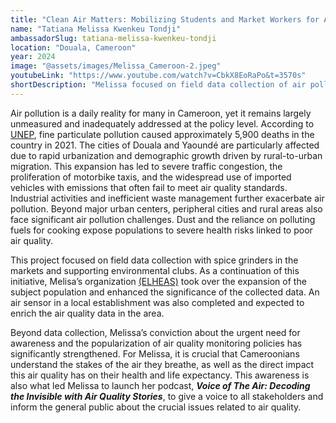 ```yaml
---
title: "Clean Air Matters: Mobilizing Students and Market Workers for Air Quality Awareness in Douala"
name: "Tatiana Melissa Kwenkeu Tondji"
ambassadorSlug: tatiana-melissa-kwenkeu-tondji
location: "Douala, Cameroon"
year: 2024
image: "@assets/images/Melissa_Cameroon-2.jpeg"
youtubeLink: "https://www.youtube.com/watch?v=CbkX8EoRaPo&t=3570s"
shortDescription: "Melissa focused on field data collection of air pollution with spice grinders in markets and supporting environmental clubs to raise awareness about air quality in Douala, Cameroon."
---
```


Air pollution is a daily reality for many in Cameroon, yet it remains largely unmeasured and inadequately addressed at the policy level. According to <a href="https://www.unep.org/interactives/air-pollution-note" target="_blank" rel="noreferrer noopener">UNEP</a>, fine particulate pollution caused approximately 5,900 deaths in the country in 2021. The cities of Douala and Yaoundé are particularly affected due to rapid urbanization and demographic growth driven by rural-to-urban migration. This expansion has led to severe traffic congestion, the proliferation of motorbike taxis, and the widespread use of imported vehicles with emissions that often fail to meet air quality standards. Industrial activities and inefficient waste management further exacerbate air pollution. Beyond major urban centers, peripheral cities and rural areas also face significant air pollution challenges. Dust and the reliance on polluting fuels for cooking expose populations to severe health risks linked to poor air quality.

This project focused on field data collection with spice grinders in the markets and supporting environmental clubs. As a continuation of this initiative, Melisa’s organization <a href="https://elheas.com/" target="_blank" rel="noreferrer noopener">(ELHEAS)</a> took over the expansion of the subject population and enhanced the significance of the collected data. An air sensor in a local establishment was also completed and expected to enrich the air quality data in the area.

Beyond data collection, Melissa’s conviction about the urgent need for awareness and the popularization of air quality monitoring policies has significantly strengthened. For Melissa, it is crucial that Cameroonians understand the stakes of the air they breathe, as well as the direct impact this air quality has on their health and life expectancy. This awareness is also what led Melissa to launch her podcast, **_Voice of The Air: Decoding the Invisible with Air Quality Stories_**, to give a voice to all stakeholders and inform the general public about the crucial issues related to air quality.
